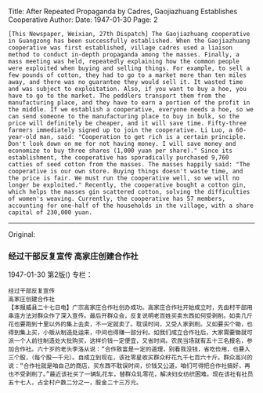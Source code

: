 Title: After Repeated Propaganda by Cadres, Gaojiazhuang Establishes Cooperative
Author:
Date: 1947-01-30
Page: 2

    [This Newspaper, Weixian, 27th Dispatch] The Gaojiazhuang cooperative in Guangzong has been successfully established. When the Gaojiazhuang cooperative was first established, village cadres used a liaison method to conduct in-depth propaganda among the masses. Finally, a mass meeting was held, repeatedly explaining how the common people were exploited when buying and selling things. For example, to sell a few pounds of cotton, they had to go to a market more than ten miles away, and there was no guarantee they would sell it. It wasted time and was subject to exploitation. Also, if you want to buy a hoe, you have to go to the market. The peddlers transport them from the manufacturing place, and they have to earn a portion of the profit in the middle. If we establish a cooperative, everyone needs a hoe, so we can send someone to the manufacturing place to buy in bulk, so the price will definitely be cheaper, and it will save time. Fifty-three farmers immediately signed up to join the cooperative. Li Luo, a 60-year-old man, said: "Cooperation to get rich is a certain principle. Don't look down on me for not having money. I will save money and economize to buy three shares (1,000 yuan per share)." Since its establishment, the cooperative has sporadically purchased 9,760 catties of seed cotton from the masses. The masses happily said: "The cooperative is our own store. Buying things doesn't waste time, and the price is fair. We must run the cooperative well, so we will no longer be exploited." Recently, the cooperative bought a cotton gin, which helps the masses gin scattered cotton, solving the difficulties of women's weaving. Currently, the cooperative has 57 members, accounting for one-half of the households in the village, with a share capital of 230,000 yuan.



<hr /> 

Original: 


### 经过干部反复宣传  高家庄创建合作社

1947-01-30
第2版()
专栏：

    经过干部反复宣传
    高家庄创建合作社
    【本报威县二十七日电】广宗高家庄合作社创办成功。高家庄合作社开始成立时，先由村干部用串连方法对群众作了深入宣传。最后开群众会，反复说明老百姓买卖东西如何受剥削。如卖几斤花也要跑到十里以外的集上去卖，不一定就卖了。耽误时间，又受人家剥削。又如要买个锄，也得到集上买，小贩从制造处运来，中间也得赚一部分利。如我们成立合作社后，大家需要锄就可派一个人前往制造处大批购买，这样价钱一定便宜，又省时间。农民当场就有五十三名报名，参加合作社。六十岁的老头李洛从说：“合作致富是一定的道理，别看我没钱，省吃俭用，也要入三个股，（每个股一千元）。自成立到现在，该社零星收买群众籽花九千七百六十斤。群众高兴的说：“合作社就是咱自己的商店，买东西不耽误时间，价钱又公道，咱们可得把合作社搞好，再也不受剥削了。”最近该社买了一辆轧花车，替群众轧零花，解决妇女纺织困难。现在该社有社员五十七人，占全村户数二分之一，股金二十三万元。
